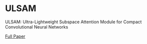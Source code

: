 ULSAM
=====

ULSAM: Ultra-Lightweight Subspace Attention Module for Compact Convolutional Neural Networks

[Full Paper](https://arxiv.org/abs/2006.15102)

